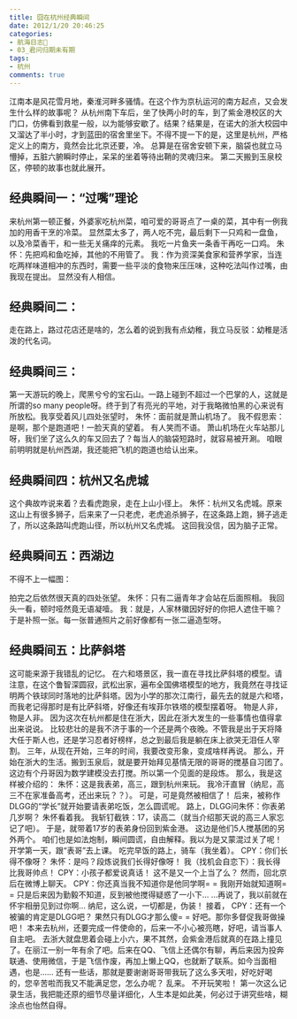 ```yaml
---
title: 囧在杭州经典瞬间
date: 2012/1/20 20:46:25
categories:
- 航海日志🚢
- 03_君问归期未有期
tags:
- 杭州
comments: true
---
```


江南本是风花雪月地，秦淮河畔多骚情。在这个作为京杭运河的南方起点，又会发生什么样的故事呢？
从杭州南下车后，坐了快两小时的车，到了紫金港校区的大门口，仿佛看到救星一般，以为能够安歇了。结果？结果是，在诺大的浙大校园中又溜达了半小时，才到蓝田的宿舍里坐下。不得不提一下的是，这里是杭州，严格定义上的南方，竟然会比北京还要，冷。
总算是在宿舍安顿下来，脑袋也就立马懵掉，五脏六腑瞬时停止，呆呆的坐着等待出鞘的灵魂归来。
第二天搬到玉泉校区，停顿的故事也就此展开。

## 经典瞬间一：“过嘴”理论

来杭州第一顿正餐，外婆家吃杭州菜，咱可爱的哥哥点了一桌的菜，其中有一例我加的用香干烹的冷菜。
显然菜太多了，两人吃不完，最后剩下一只鸡和一盘鱼，以及冷菜香干，和一些无关痛痒的元素。
我吃一片鱼夹一条香干再吃一口鸡。
朱怀：先把鸡和鱼吃掉，其他的不用管了。
我：作为资深美食家和营养学家，当连吃两样味道相冲的东西时，需要一些平淡的食物来压压味，这种吃法叫作过嘴，由我现在提出。
显然没有人相信。

## 经典瞬间二：

走在路上，路过花店还是啥的，怎么着的说到我有点幼稚，我立马反驳：幼稚是活泼的代名词。

## 经典瞬间三：

第一天游玩的晚上，爬黑兮兮的宝石山。一路上碰到不超过一个巴掌的人，这就是所谓的so many people呀。终于到了有亮光的平地，对于我略微怕黑的心来说有所放松。我享受着风儿四处张望时，
朱怀：面前就是萧山机场了。
我不假思索：是啊，那个是跑道吧！一脸天真的望着。
有人笑而不语。
萧山机场在火车站那儿呀，我们坐了这么久的车又回去了？每当人的脑袋短路时，就容易被开涮。
咱眼前明明就是杭州西湖，我还能把飞机的跑道也给认出来。

## 经典瞬间四：杭州又名虎城
这个典故咋说来着？去看虎跑泉，走在上山小径上。
朱怀：杭州又名虎城。原来这山上有很多狮子，后来来了一只老虎，老虎追杀狮子，在这条路上跑，狮子逃走了，所以这条路叫虎跑山径，所以杭州又名虎城。
这回我没信，因为脑子正常。

## 经典瞬间五：西湖边
不得不上一幅图：

拍完之后依然很天真的四处张望。
朱怀：只有二逼青年才会站在后面照相。
我回头一看，顿时哑然竟无语凝噎。
我：就是，人家林徽因好好的你把人遮住干嘛？
于是补照一张。每一张普通照片之前好像都有一张二逼造型呀。

## 经典瞬间五：比萨斜塔
这可能来源于我错乱的记忆。
在六和塔景区，我一直在寻找比萨斜塔的模型。请注意，在这个鲁智深圆寂，武松出家，遍布全国佛塔模型的地方，我竟然在寻找证明两个铁球同时落地的比萨斜塔。因为小学的那次江南行，最先去的就是六和塔，而我老记得那时是有比萨斜塔，好像还有埃菲尔铁塔的模型摆着呀。
物是人非，物是人非。
因为这次在杭州都是住在浙大，因此在浙大发生的一些事情也值得拿出来说说。
比较悲壮的是我不济于事的一个还是两个夜晚。不管我是出于天将降大任于斯人也，还是学习忍者好榜样，总之到最后我是躺在床上欲哭无泪任人宰割。
三年，从现在开始，三年的时间，我要改变形象，变成啥样再说。
那么，开始在浙大的生活。搬到玉泉后，就是要开始拜见基情无限的哥哥的搅基自习团了。这边有个丹哥因为数学建模没去打搅。所以第一个见面的是段炼。
那么，我是这样被介绍的：
朱怀：这是我表弟，高三，跟到杭州来玩。
我冷汗直冒（纳尼，高三不在家准备高考，还出来玩？？）。
可是，可是竟然被相信了！
后来，被称作DLGG的“学长”就开始要请表弟吃饭，怎么圆谎呢。
路上，DLGG问朱怀：你表弟几岁啊？
朱怀看着我。
我斩钉截铁：17，读高二（就当介绍那天说的高三人家忘记了吧）。
于是，就带着17岁的表弟身份回到紫金港。
这边是他们5人搅基团的另外两个。
咱们也是如法炮制，瞬间圆谎，自由解释。我以为是又蒙混过关了呢！
开学第一天，跟“表哥”去上课。
吃完早饭的路上，骑车（我坐着）。
CPY：你们长得不像呀？
朱怀：是吗？段炼说我们长得好像呀！
我（找机会自恋下）：我长得比我哥帅点！
CPY：小孩子都爱说真话！
这不是又一个上当了么？
然而，回北京后在微博上聊天。
CPY：你还真当我不知道你是他同学啊= =
     我刚开始就知道啊= = 只是后来因为勤毅不知道，反到被他搅得疑惑了一小下…
     …再说了，我以前就在怀宇相册见到过你啊…
纳尼，这么说，一切都是，伪装！
接着，
CPY：还有一个被骗的肯定是DLGG吧？
     果然只有DLGG才那么傻= =
好吧。那你多督促我哥做操吧！
本来去杭州，还要完成一件使命的，后来一不小心被亮瞎，好吧，请当事人自主吧。
去浙大就盘思着会碰上小六，果不其然，会紫金港后就真的在路上撞见了。在丽江一别一年有余了吧。后来在QQ、飞信上还偶尔有聊，再后来因为投奔联通、使用微信，于是飞信作废，再加上懒上QQ，也就断了联系。如今当面相遇，也是……
还有一些话，那就是要谢谢哥哥带我玩了这么多天啦，好吃好喝的，您辛苦啦而我又不能满足您，怎么办呢？
乱来。
不开玩笑啦！
第一次这么记录生活，我把能还原的细节尽量详细化，人生本是如此美，何必过于讲究些啥，糊涂点也怡然自得。

